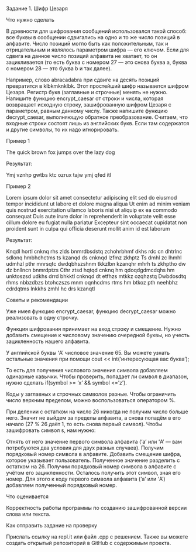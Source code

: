 Задание 1. Шифр Цезаря

Что нужно сделать

В древности для шифрования сообщений использовался такой способ: все буквы в сообщении сдвигались на одно и то же число позиций в алфавите. Число позиций могло быть как положительным, так и отрицательным и являлось параметром шифра — его ключом. Если для сдвига на данное число позиций алфавита не хватает, то он зацикливается (то есть буква с номером 27 — это снова буква a, буква с номером 28 — это буква b и так далее).

Например, слово abracadabra при сдвиге на десять позиций превратится в klbkmknklbk. Этот простейший шифр называется шифром Цезаря. Регистр букв (заглавные и строчные) менять не нужно. Напишите функцию encrypt_caesar от строки и числа, которая возвращает исходную строку, зашифрованную шифром Цезаря с параметром, равным данному числу. Также напишите функцию decrypt_caesar, выполняющую обратное преобразование. Считаем, что входные строки состоят лишь из английских букв. Если там содержатся и другие символы, то их надо игнорировать.



Пример 1

The quick brown fox jumps over the lazy dog

Результат:

Ymj vznhp gwtbs ktc ozrux tajw ymj qfed itl



Пример 2

Lorem ipsum dolor sit amet consectetur adipiscing elit sed do eiusmod tempor incididunt ut labore et dolore magna aliqua Ut enim ad minim veniam quis nostrud exercitation ullamco laboris nisi ut aliquip ex ea commodo consequat Duis aute irure dolor in reprehenderit in voluptate velit esse cillum dolore eu fugiat nulla pariatur Excepteur sint occaecat cupidatat non proident sunt in culpa qui officia deserunt mollit anim id est laborum

Результат:

Knqdl hortl cnknq rhs zlds bnmrdbsdstq zchohrbhmf dkhs rdc cn dhtrlnc sdlonq hmbhchctms ts kzanqd ds cnknqd lzfmz zkhptz Ts dmhl zc lhmhl udmhzl pthr mnrsqtc dwdqbhszshnm tkkzlbn kzanqhr mhrh ts zkhptho dw dz bnllncn bnmrdptzs Cthr ztsd hqtqd cnknq hm qdoqdgdmcdqhs hm unktoszsd udkhs drrd bhkktl cnknqd dt etfhzs mtkkz ozqhzstq Dwbdosdtq rhms nbbzdbzs btohczszs mnm oqnhcdms rtms hm btkoz pth neehbhz cdrdqtms lnkkhs zmhl hc drs kzanqtl



Советы и рекомендации

Уже имея функцию encrypt_caesar, функцию decrypt_caesar можно реализовать в одну строчку.

Функция шифрования принимает на вход строку и смещение. Нужно добавить смещение к числовому значению очередной буквы, но учесть зацикленность нашего алфавита.

У английской буквы ‘A’ числовое значение 65. Вы можете узнать остальные значения при помощи cout << int(‘интересующая вас буква’);

То есть для получения числового значения символа добавляем одинарные кавычки. Чтобы проверить, попадает ли символ в диапазон, нужно сделать if(symbol >= ‘x’ && symbol <=’z’).

Коды у заглавных и строчных символов разные. Чтобы ограничить число верхним пределом, можно воспользоваться оператором %.

При делении с остатком на число 26 никогда не получим число больше него. Значит не выйдем за пределы алфавита, а снова попадём в его начало (27 % 26 даёт 1, то есть снова первый символ). Чтобы зашифровать символ s, нам нужно:

Отнять от него значение первого символа алфавита (‘a’ или ‘A’ — вам потребуются два условия для двух разных случаев). Получим порядковый номер символа в алфавите.
Добавить смещение шифра, которое указывает пользователь.
Полученное значение разделить с остатком на 26. Получим порядковый номер символа в алфавите с учётом его зацикленности. Осталось получить этот символ, зная его номер. Для этого к коду первого символа алфавита (‘a’ или ‘A’) добавляем полученный порядковый номер.


Что оценивается

Корректность работы программы по созданию зашифрованной версии слова или текста.



Как отправить задание на проверку

Прислать ссылку на repl.it или файл .срр с решением. Также вы можете создать открытый репозиторий в GitHub с содержимым проекта.

